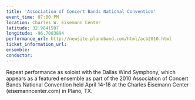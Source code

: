```yaml
---
title: 'Association of Concert Bands National Convention'
event_time: 07:00 PM
location: Charles W. Eisemann Center
latitude: 32.9841507
longitude: -96.7083894
performance_url: http://newsite.planoband.com/html/acb2010.html
ticket_information_url: 
ensemble: 
conductor: 
---
```

Repeat performance as soloist with the Dallas Wind Symphony, which appears as a featured ensemble as part of the 2010 Association of Concert Bands National Convention held April 14-18 at the Charles Eisemann Center (eisemanncenter.com) in Plano, TX.